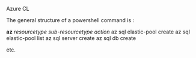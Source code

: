 Azure CL

The general structure of a powershell command is :

**az** *resourcetype* *sub-resourcetype* *action*
az sql elastic-pool create
az sql elastic-pool list
az sql server create
az sql db create


etc. 
